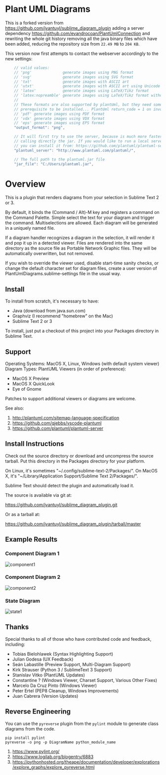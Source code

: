 # Plant UML Diagrams

This is a forked version from https://github.com/jvantuyl/sublime_diagram_plugin adding a server dependency
https://github.com/evandrocoan/PlantUmlConnection and rewriting the whole git history removing all the java binary files which have been added,
reducing the repository size from `22.49 MB` to `204 KB`.

This version now first attempts to contact the webserver accordingly to the new settings:
```javascript
    // valid values:
    // 'png'              generate images using PNG format
    // 'svg'              generate images using SVG format
    // 'txt'              generate images with ASCII art
    // 'utxt'             generate images with ASCII art using Unicode characters
    // 'latex'            generate images using LaTeX/Tikz format
    // 'latex:nopreamble' generate images using LaTeX/Tikz format without preamble
    //
    // These formats are also supported by plantUml, but they need some
    // prerequisite to be installed... PlantUml return_code = 1 on invocation:
    // 'pdf' generate images using PDF format
    // 'vdx' generate images using VDX format
    // 'eps' generate images using EPS format
    "output_format": "png",

    // It will first try to use the server, because is much more faster than
    // calling directly the jar. If you would like to run a local server,
    // you can install it from: https://github.com/plantuml/plantuml-server
    "plantuml_server": "http://www.plantuml.com/plantuml/",

    // The full path to the plantuml.jar file
    "jar_file": "C:/Users/plantuml.jar",
```


# Overview

This is a plugin that renders diagrams from your selection in Sublime Text 2
or 3.

By default, it binds the (Command / Alt)-M key and registers a command on the
Command Palette.  Simple select the text for your diagram and trigger the
command.  Multiselections are allowed.  Each diagram will be generated in a
uniquely named file.

If a diagram handler recognizes a diagram in the selection, it will render it
and pop it up in a detected viewer.  Files are rendered into the same directory
as the source file as Portable Network Graphic files.  They will be
automatically overwritten, but not removed.

If you wish to override the viewer used, disable start-time sanity checks, or
change the default character set for diagram files, create a user version of
PlantUmlDiagrams.sublime-settings file in the usual way.

## Install

To install from scratch, it's necessary to have:

* Java (download from java.sun.com)
* Graphviz (I recommend "homebrew" on the Mac)
* Sublime Text 2 or 3

To install, just put a checkout of this project into your Packages directory in
Sublime Text.


## Support

Operating Systems:  MacOS X, Linux, Windows (with default system viewer)
Diagram Types: PlantUML
Viewers (in order of preference):

* MacOS X Preview
* MacOS X QuickLook
* Eye of Gnome

Patches to support additional viewers or diagrams are welcome.

See also:
1. http://plantuml.com/sitemap-language-specification
1. https://github.com/qjebbs/vscode-plantuml
1. https://github.com/plantuml/plantuml-server


## Install Instructions

Check out the source directory or download and uncompress the source tarball.
Put this directory in the Packages directory for your platform.

On Linux, it's sometimes "~/.config/sublime-text-2/Packages/".
On MacOS X, it's "~/Library/Application Support/Sublime Text 2/Packages/".

Sublime Text should detect the plugin and automatically load it.

The source is available via git at:

<https://github.com/jvantuyl/sublime_diagram_plugin.git>

Or as a tarball at:

<https://github.com/jvantuyl/sublime_diagram_plugin/tarball/master>

## Example Results

### Component Diagram 1
![component1](./samples/component1.png)

### Component Diagram 2
![component2](./samples/component2.png)

### State Diagram
![state1](./samples/state1.png)

## Thanks

Special thanks to all of those who have contributed code and feedback,
including:

* Tobias Bielohlawek (Syntax Highlighting Support)
* Julian Godesa (UX Feedback)
* Seán Labastille (Preview Support, Multi-Diagram Support)
* Kirk Strauser (Python 3 / SublimeText 3 Support)
* Stanislav Vitko (PlantUML Updates)
* Constantine ? (Windows Viewer, Charset Support, Various Other Fixes)
* Marcelo Da Cruz Pinto (Windows Viewer)
* Peter Ertel (PEP8 Cleanup, Windows Improvements)
* Juan Cabrera (Version Updates)


## Reverse Engineering

You can use the `pyreverse` plugin from the `pylint` module to generate class diagrams from the code.

```
pip install pylint
pyreverse -o png -p DiagramName python_module_name
```

1. https://www.pylint.org/
1. https://www.logilab.org/blogentry/6883
1. https://pythonhosted.org/theape/documentation/developer/explorations/explore_graphs/explore_pyreverse.html

